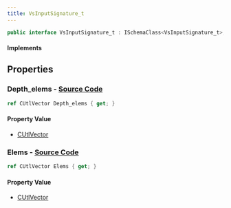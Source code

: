 ```yaml
---
title: VsInputSignature_t
---
```


```csharp
public interface VsInputSignature_t : ISchemaClass<VsInputSignature_t>, ISchemaField, ISchemaClass, INativeHandle
```

#### Implements

## Properties

### **Depth_elems** - [Source Code](https://github.com/swiftly-solution/swiftlys2/blob/main/managed/src/SwiftlyS2.Generated/Schemas/Interfaces/VsInputSignature_t.cs#L20)

```csharp
ref CUtlVector Depth_elems { get; }
```

#### Property Value

- [CUtlVector](/docs/api/)

### **Elems** - [Source Code](https://github.com/swiftly-solution/swiftlys2/blob/main/managed/src/SwiftlyS2.Generated/Schemas/Interfaces/VsInputSignature_t.cs#L17)

```csharp
ref CUtlVector Elems { get; }
```

#### Property Value

- [CUtlVector](/docs/api/)

